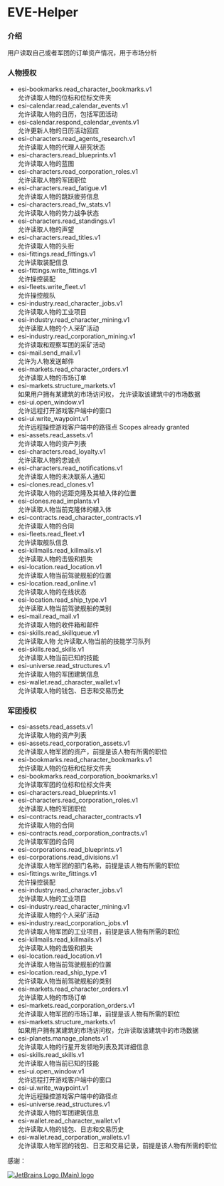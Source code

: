 # EVE-Helper

### 介绍
用户读取自己或者军团的订单资产情况，用于市场分析
### 人物授权
* esi-bookmarks.read_character_bookmarks.v1<br>
  允许读取人物的位标和位标文件夹
* esi-calendar.read_calendar_events.v1<br>
  允许读取人物的日历，包括军团活动
* esi-calendar.respond_calendar_events.v1<br>
  允许更新人物的日历活动回应
* esi-characters.read_agents_research.v1<br>
  允许读取人物的代理人研究状态
* esi-characters.read_blueprints.v1<br>
  允许读取人物的蓝图
* esi-characters.read_corporation_roles.v1<br>
  允许读取人物的军团职位
* esi-characters.read_fatigue.v1<br>
  允许读取人物的跳跃疲劳信息
* esi-characters.read_fw_stats.v1<br>
  允许读取人物的势力战争状态
* esi-characters.read_standings.v1<br>
  允许读取人物的声望
* esi-characters.read_titles.v1<br>
  允许读取人物的头衔
* esi-fittings.read_fittings.v1<br>
  允许读取装配信息
* esi-fittings.write_fittings.v1<br>
  允许操控装配
* esi-fleets.write_fleet.v1<br>
  允许操控舰队
* esi-industry.read_character_jobs.v1<br>
  允许读取人物的工业项目
* esi-industry.read_character_mining.v1<br>
  允许读取人物的个人采矿活动
* esi-industry.read_corporation_mining.v1<br>
  允许读取和观察军团的采矿活动
* esi-mail.send_mail.v1<br>
  允许为人物发送邮件
* esi-markets.read_character_orders.v1<br>
  允许读取人物的市场订单
* esi-markets.structure_markets.v1<br>
  如果用户拥有某建筑的市场访问权， 允许读取该建筑中的市场数据
* esi-ui.open_window.v1<br>
  允许远程打开游戏客户端中的窗口
* esi-ui.write_waypoint.v1<br>
  允许远程操控游戏客户端中的路径点
  Scopes already granted
* esi-assets.read_assets.v1<br>
  允许读取人物的资产列表
* esi-characters.read_loyalty.v1<br>
  允许读取人物的忠诚点
* esi-characters.read_notifications.v1<br>
  允许读取人物的未决联系人通知
* esi-clones.read_clones.v1<br>
  允许读取人物的远距克隆及其植入体的位置
* esi-clones.read_implants.v1<br>
  允许读取人物当前克隆体的植入体
* esi-contracts.read_character_contracts.v1<br>
  允许读取人物的合同
* esi-fleets.read_fleet.v1<br>
  允许读取舰队信息
* esi-killmails.read_killmails.v1<br>
  允许读取人物的击毁和损失
* esi-location.read_location.v1<br>
  允许读取人物当前驾驶舰船的位置
* esi-location.read_online.v1<br>
  允许读取人物的在线状态
* esi-location.read_ship_type.v1<br>
  允许读取人物当前驾驶舰船的类别
* esi-mail.read_mail.v1<br>
  允许读取人物的收件箱和邮件
* esi-skills.read_skillqueue.v1<br>
  允许读取人物 允许读取人物当前的技能学习队列
* esi-skills.read_skills.v1<br>
  允许读取人物当前已知的技能
* esi-universe.read_structures.v1<br>
  允许读取人物的军团建筑信息
* esi-wallet.read_character_wallet.v1<br>
  允许读取人物的钱包、日志和交易历史

### 军团授权
* esi-assets.read_assets.v1<br>
允许读取人物的资产列表
* esi-assets.read_corporation_assets.v1<br>
允许读取人物军团的资产，前提是该人物有所需的职位
* esi-bookmarks.read_character_bookmarks.v1<br>
允许读取人物的位标和位标文件夹
* esi-bookmarks.read_corporation_bookmarks.v1<br>
允许读取军团的位标和位标文件夹
* esi-characters.read_blueprints.v1<br>
* esi-characters.read_corporation_roles.v1<br>
允许读取人物的军团职位
* esi-contracts.read_character_contracts.v1<br>
允许读取人物的合同
* esi-contracts.read_corporation_contracts.v1<br>
允许读取军团的合同
* esi-corporations.read_blueprints.v1<br>
* esi-corporations.read_divisions.v1<br>
允许读取人物军团的部门名称，前提是该人物有所需的职位
* esi-fittings.write_fittings.v1<br>
允许操控装配
* esi-industry.read_character_jobs.v1<br>
允许读取人物的工业项目
* esi-industry.read_character_mining.v1<br>
允许读取人物的个人采矿活动
* esi-industry.read_corporation_jobs.v1<br>
允许读取人物军团的工业项目，前提是该人物有所需的职位
* esi-killmails.read_killmails.v1<br>
允许读取人物的击毁和损失
* esi-location.read_location.v1<br>
允许读取人物当前驾驶舰船的位置
* esi-location.read_ship_type.v1<br>
允许读取人物当前驾驶舰船的类别
* esi-markets.read_character_orders.v1<br>
允许读取人物的市场订单
* esi-markets.read_corporation_orders.v1<br>
允许读取人物军团的市场订单，前提是该人物有所需的职位
* esi-markets.structure_markets.v1<br>
如果用户拥有某建筑的市场访问权，允许读取该建筑中的市场数据
* esi-planets.manage_planets.v1<br>
允许读取人物的行星开发领地列表及其详细信息
* esi-skills.read_skills.v1<br>
允许读取人物当前已知的技能
* esi-ui.open_window.v1<br>
允许远程打开游戏客户端中的窗口
* esi-ui.write_waypoint.v1<br>
允许远程操控游戏客户端中的路径点
* esi-universe.read_structures.v1<br>
允许读取人物的军团建筑信息
* esi-wallet.read_character_wallet.v1<br>
允许读取人物的钱包、日志和交易历史
* esi-wallet.read_corporation_wallets.v1<br>
允许读取人物军团的钱包、日志和交易记录，前提是该人物有所需的职位



感谢：

[![JetBrains Logo (Main) logo](https://resources.jetbrains.com/storage/products/company/brand/logos/jb_beam.svg)](https://jb.gg/OpenSourceSupport)